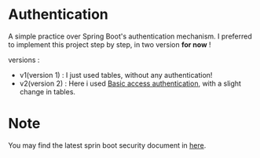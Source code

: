 # Authentication
A simple practice over Spring Boot's authentication mechanism.
I preferred to implement this project step by step, in two version **for now** !

versions :
* v1(version 1) : I just used tables, without any authentication!
* v2(version 2) : Here i used [Basic access authentication](https://en.wikipedia.org/wiki/Basic_access_authentication), with a slight change in tables.


Note
=
You may find the latest sprin boot security document in [here](https://spring.io/projects/spring-security#learn).
